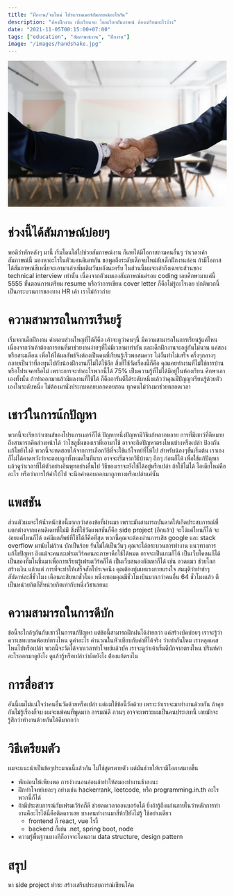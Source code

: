 ```yaml
---
title: "ฝึกงาน/จบใหม่ โปรแกรมเมอร์สัมภาษณ์อะไรกัน"
description: "ต้องฝึกงาน เพิ่งเรียนจบ โดนเรียกสัมภาษณ์ ต้องเตรียมอะไรบ้าง"
date: "2021-11-05T00:15:00+07:00"
tags: ["education", "สัมภาษณ์งาน", "ฝึกงาน"]
image: "/images/handshake.jpg"
---
```


![cover](/images/handshake.jpg)

# ช่วงนี้ได้สัมภาษณ์บ่อยๆ
พอดีว่าพักหลังๆ มานี้ เริ่มโดนไล่ไปช่วยสัมภาษณ์งาน ก็เลยได้มีโอกาสถามคนอื่นๆ ว่าเวลาเค้าสัมภาษณ์นี้ มองหาอะไรในตัวแคนดิเดทกัน ขอพูดถึงระดับเด็กจบใหม่กับเด็กฝึกงานก่อน ถ้ามีโอกาสได้สัมภาษณ์ซีเหนี่ยจะเอามาเล่าเพิ่มเติมวันหลังนะครับ ในส่วนนี้ผมจะเล่าถึงเฉพาะส่วนของ technical interview เท่านั้น เนื่องจากตัวผมเองสัมภาษณ์แค่รอบ coding เลยศึกษามาแค่นี้ 5555 ขั้นตอนการเตรียม resume หรือว่าการเขียน cover letter ก็คือไม่รู้อะไรเลย ปกติพวกนี้เป็นกระบวนการของทาง HR เค้า เราไม่ก้าวก่าย

# ความสามารถในการเรีนยรู้
เริ่มจากเด็กฝึกงาน คำตอบส่วนใหญที่ได้ก็คือ เค้าจะดูว่าคนๆนี้ มีความสามารถในการเรียนรู้แค่ไหน เนื่องจากว่าเค้าต้องการคนที่มาช่วยงานง่ายๆที่ไม่มีเวลามาทำกัน และเด็กฝึกงานจะอยู่กันไม่นาน แค่สองหรือสามเดือน เพื่อให้ได้ผลลัพธ์จึงต้องเป็นคนที่เรียนรู้เร็วพอสมควร ไม่งั้นทำไม่เสร็จ ครึ่งๆกลางๆ กลายเป็นว่าที่ลงทุนไปกับน้องฝึกงานก็ไม่ได้ใช้อีก สิ่งที่ใช้วัดเรื่องนี้ก็คือ คุณเคยทำงานที่ไม่ใช่การบ้านหรือโปรเจคหรือไม่ เพราะการจะทำอะไรพวกนี้ได้ 75% เป็นความรู้ที่ไม่ได้มีอยู่ในห้องเรียน ศึกษาเอาเองทั้งนั้น ถ้าทำออกมาแล้วมีผลงานที่ใช้ได้ ก็คือการันตีได้ระดับหนึ่งแล้วว่าคุณมีปัญญาเรียนรู้ด้วยตัวเองในระดับหนึ่ง ไม่ต้องมานั่งประกบคอยบอกคอยสอน ทุกคนไม่ว่างมาช่วยตลอดเวลา

# เชาว์ในการแ้กปัญหา
พวกนี้จะเรียกว่าเซนส์ของโปรแกรเมอร์ก็ได้ ปัญหาหนึ่งปัญหามีวิธีแก้หลากหลาย การที่มีเชาว์ที่ดีหมายถึงสามารถคิดล่วงหน้าได้ ว่าโซลูชั่นของเราที่เอามาใช้ อาจจะติดปัญหาตรงไหนบ้างหรือเปล่า ป้องกันแก้ไขยังไงดี พวกนี้จะทดสอบได้จากการเลือกวิธีที่จะใช้แก้โจทย์ที่ให้ไป สำหรับน้องๆขั้นเริ่มต้น เราเองก็ไม่ได้คาดหวังว่าจะตอบถูกทั้งหมดในทีแรก อาจจะเริ่มจากวิธีบ้านๆ ถึกๆ ก่อนก็ได้ เพื่อใช้แก้ปัญหา แล้วดูว่าเวลาที่ให้ตัวอย่างอินพุทอย่างอื่นไป วิธีของเราจะยังใช้ได้อยู่หรือเปล่า ถ้าใช้ไม่ได้ ไอเดียใหม่คืออะไร หรือว่าการให้คำใบ้ไป จะนึกคำตอบออกมาถูกทางหรือเปล่าแค่นั้น

# แพสชัน
ส่วนตัวผมจะให้น้ำหนักข้อนี้มากกว่าสองข้อที่ผ่านมา เพราะมันสามารถบันดาลให้เกิดประสบการณ์ที่แตกต่างจากแคนดิเดทที่ไม่มี สิ่งที่ใช้วัดแพสชันก็คือ side project (อีกแล้ว) จะโง่แค่ไหนก็ได้ จะง่อยแค่ไหนก็ได้ แค่มีผลลัพธ์ที่ใช้ได้ก็คือที่สุด พวกนี้คุณจะต้องผ่านการเสิช google และ stack overflow มานับไม่ถ้วน บักเป็นร้อย รันไม่ได้เป็นวันๆ คุณจะได้กระบวนการทำงาน แนวทางการแก้ไขปัญหา ถึงแม้จะคนละเฟรมเวิร์คคนละภาษาคือใช้ได้หมด อาจจะเป็นเกมก็ได้ เป็นเว็บโคลนก็ได้ เป็นของที่มโนขึ้นมาเพื่อการเรียนรู้เฟรมเวิร์คก็ได้ เป็นเว็บสนองตัณหาก็ได้ เช่น อวดแมว ช่วยโลก สร้างเงิน แล้วแต่ การที่จะทำให้เสร็จสักโปรเจคนึง คุณต้องทุ่มเทแรงกายแรงใจ สมมุติว่าทำขำๆ สัปดาห์ละสี่ชั่วโมง เดือนละสิบหกชั่วโมง หนึ่งเทอมคุณมีชั่วโมงบินมากกว่าคนอื่น 64 ชั่วโมงแล้ว ตีเป็นหน่วยกิตก็สี่หน่วยกิตเท่ากับหนึ่งวิชาเลยนะ

# ความสามารถในการดีบัก
ข้อนี้จะใกล้ๆกันกับเชาว์ในการแก้ปัญหา แต่ข้อนี้สามารถฝึกฝนได้ง่ายกว่า แค่สร้างบัคบ่อยๆ เราจะรู้ว่าควรเซทเบรคพ้อยท์ตรงไหน ดูค่าอะไร คำนวณในหัวเทียบกับค่าที่ได้จริง ว่าเท่ากันไหม เราหลุดเคสไหนไปหรือเปล่า พวกนี้จะวัดได้จากเวลาทำโจทย์แล้วบัค เราจะดูว่าเค้าเริ่มดีบักจากตรงไหน ปรินท์ค่าอะไรออกมาดูยังไง ดูแล้วรู้หรือเปล่าว่าผิดยังไง ต้้องแก้ตรงไน

# การสื่อสาร
อันนี้ผมไม่แน่ใจว่าคนอื่นวัดด้วยหรือเปล่า แต่ผมใช้ข้อนี้วัดด้วย เพราะว่าเราจะมาทำงานด้วยกัน ถ้าคุยกันไม่รู้เรื่องก็จบ ผมจะแพ้คนที่พูดมาก อารมณ์ดี กวนๆ อาจจะเพราะผมเป็นคนประเภทนี้ เลยมักจะรู้สึกว่าทำงานด้วยกันได้ดีมากกว่า 

# วิธีเตรียมตัว
ผมจะแนะนำเป็นข้อๆประมาณนี้แล้วกัน ไม่ใช่สูตรตายตัว แต่มันช่วยให้เรามีโอกาสมากขึ้น
- พักผ่อนให้เพียงพอ การง่วงนอนอ่อนล้าทำให้สมองทำงานช้าลงนะ
- ฝึกทำโจทย์เยอะๆ อย่างเช่น hackerrank, leetcode, หรือ programming.in.th อะไรพวกนี้ก็ได้
- ถ้ามีประสบการณ์กับเฟรมเวิร์คก็ดี ช่วยลดเวลาออนบอร์ดได้ ยิ่งถ้ารู้ถึงแก่นภายในว่าหลักการทำงานคือะไรได้นี่คือติดดาวเลย บางคนทำงานมาสี่ห้าปียังไม่รู้ ใช้อย่างเดียว
    - frontend ก็ react, vue ไรงี้
    - backend ก็เช่น .net, spring boot, node
- ความรู้พื้นฐานบางทีก็อาจจะโดนถาม data structure, design pattern 

# สรุป
หา side project ทำซะ สร้างเสริมประสบการณ์เขียนโค้ด
